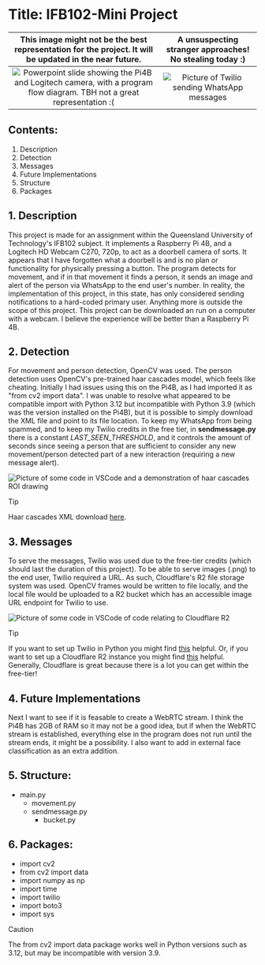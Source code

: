 # Title: IFB102-Mini Project
This image might not be the best representation for the project. It will be updated in the near future. | A unsuspecting stranger approaches! No stealing today :)
:-------------------------:|:-------------------------:
![Powerpoint slide showing the Pi4B and Logitech camera, with a program flow diagram. TBH not a great representation :(](https://api.llay.au/Detection/Ppt1.png) | ![Picture of Twilio sending WhatsApp messages](https://api.llay.au/Detection/Screenshot_20240521-051613.png)

## Contents:
1. Description
2. Detection
3. Messages
4. Future Implementations
5. Structure
6. Packages

## 1. Description
This project is made for an assignment within the Queensland University of Technology's IFB102 subject. It implements a Raspberry Pi 4B, and a Logitech HD Webcam C270, 720p, to act as a doorbell camera of sorts. It appears that I have forgotten what a doorbell is and is no plan or functionality for physically pressing a button. The program detects for movement, and if in that movement it finds a person, it sends an image and alert of the person via WhatsApp to the end user's number. In reality, the implementation of this project, in this state, has only considered sending notifications to a hard-coded primary user. Anything more is outside the scope of this project.
This project can be downloaded an run on a computer with a webcam. I believe the experience will be better than a Raspberry Pi 4B.

## 2. Detection
For movement and person detection, OpenCV was used. The person detection uses OpenCV's pre-trained haar cascades model, which feels like cheating.
Initially I had issues using this on the Pi4B, as I had imported it as "from cv2 import data". I was unable to resolve what appeared to be compatible import with 
Python 3.12 but incompatible with Python 3.9 (which was the version installed on the Pi4B), but it is possible to simply download the XML file and point to its file location. 
To keep my WhatsApp from being spammed, and to keep my Twilio credits in the free tier, in **sendmessage.py** there is a constant *LAST_SEEN_THRESHOLD*, and it controls the amount of seconds since seeing a person that are sufficient to consider any new movement/person detected part of a new interaction (requiring a new message alert).

![Picture of some code in VSCode and a demonstration of haar cascades ROI drawing](https://api.llay.au/Detection/haarcascades.png)

> [!TIP]
> Haar cascades XML download [here](https://github.com/opencv/opencv/tree/master/data/haarcascades).

## 3. Messages
To serve the messages, Twilio was used due to the free-tier credits (which should last the duration of this project).
To be able to serve images (.png) to the end user, Twilio required a URL. As such, Cloudflare's R2 file storage system was used.
OpenCV frames would be written to file locally, and the local file would be uploaded to a R2 bucket which has an accessible image URL endpoint for Twilio to use. 

![Picture of some code in VSCode of code relating to Cloudflare R2](https://api.llay.au/Detection/bucket.png)

> [!TIP]
> If you want to set up Twilio in Python you might find [this](https://www.twilio.com/docs/whatsapp/quickstart/python) helpful.
> Or, if you want to set up a Cloudflare R2 instance you might find [this](https://developers.cloudflare.com/r2/get-started/) helpful.
> Generally, Cloudflare is great because there is a lot you can get within the free-tier!

## 4. Future Implementations
Next I want to see if it is feasable to create a WebRTC stream. I think the Pi4B has 2GB of RAM so it may not be a good idea, but if when the WebRTC stream is established, everything else in the program does not run until the stream ends, it might be a possibility. I also want to add in external face classification as an extra addition.

## 5. Structure:
- main.py
  - movement.py
  - sendmessage.py
    - bucket.py

## 6. Packages:
- import cv2
- from cv2 import data 
- import numpy as np
- import time
- import twilio
- import boto3
- import sys
> [!CAUTION]
> The from cv2 import data package works well in Python versions such as 3.12, but may be incompatible with version 3.9.



